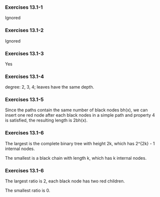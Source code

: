 ### Exercises 13.1-1
Ignored

### Exercises 13.1-2
Ignored

### Exercises 13.1-3
Yes

### Exercises 13.1-4
degree: 2, 3, 4; leaves have the same depth.

### Exercises 13.1-5
Since the paths contain the same number of black nodes bh(x), we can insert one red node after each black nodes in a simple path and property 4 is satisfied, the resulting length is 2bh(x).

### Exercises 13.1-6
The largest is the complete binary tree with height 2k, which has 2^{2k} - 1 internal nodes.

The smallest is a black chain with length k, which has k internal nodes.

### Exercises 13.1-6
The largest ratio is 2, each black node has two red children.

The smallest ratio is 0.